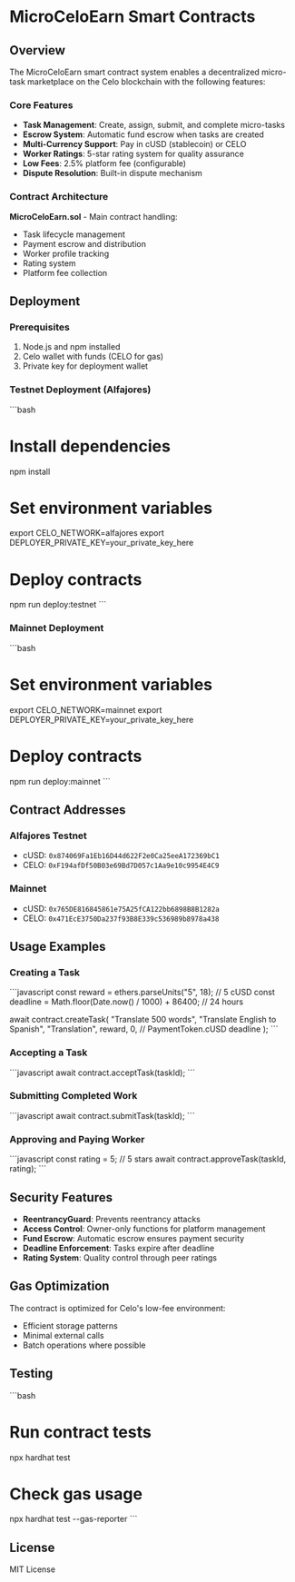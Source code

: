 # MicroCeloEarn Smart Contracts

## Overview

The MicroCeloEarn smart contract system enables a decentralized micro-task marketplace on the Celo blockchain with the following features:

### Core Features

- **Task Management**: Create, assign, submit, and complete micro-tasks
- **Escrow System**: Automatic fund escrow when tasks are created
- **Multi-Currency Support**: Pay in cUSD (stablecoin) or CELO
- **Worker Ratings**: 5-star rating system for quality assurance
- **Low Fees**: 2.5% platform fee (configurable)
- **Dispute Resolution**: Built-in dispute mechanism

### Contract Architecture

**MicroCeloEarn.sol** - Main contract handling:
- Task lifecycle management
- Payment escrow and distribution
- Worker profile tracking
- Rating system
- Platform fee collection

## Deployment

### Prerequisites

1. Node.js and npm installed
2. Celo wallet with funds (CELO for gas)
3. Private key for deployment wallet

### Testnet Deployment (Alfajores)

\`\`\`bash
# Install dependencies
npm install

# Set environment variables
export CELO_NETWORK=alfajores
export DEPLOYER_PRIVATE_KEY=your_private_key_here

# Deploy contracts
npm run deploy:testnet
\`\`\`

### Mainnet Deployment

\`\`\`bash
# Set environment variables
export CELO_NETWORK=mainnet
export DEPLOYER_PRIVATE_KEY=your_private_key_here

# Deploy contracts
npm run deploy:mainnet
\`\`\`

## Contract Addresses

### Alfajores Testnet
- cUSD: `0x874069Fa1Eb16D44d622F2e0Ca25eeA172369bC1`
- CELO: `0xF194afDf50B03e69Bd7D057c1Aa9e10c9954E4C9`

### Mainnet
- cUSD: `0x765DE816845861e75A25fCA122bb6898B8B1282a`
- CELO: `0x471EcE3750Da237f93B8E339c536989b8978a438`

## Usage Examples

### Creating a Task

\`\`\`javascript
const reward = ethers.parseUnits("5", 18); // 5 cUSD
const deadline = Math.floor(Date.now() / 1000) + 86400; // 24 hours

await contract.createTask(
  "Translate 500 words",
  "Translate English to Spanish",
  "Translation",
  reward,
  0, // PaymentToken.cUSD
  deadline
);
\`\`\`

### Accepting a Task

\`\`\`javascript
await contract.acceptTask(taskId);
\`\`\`

### Submitting Completed Work

\`\`\`javascript
await contract.submitTask(taskId);
\`\`\`

### Approving and Paying Worker

\`\`\`javascript
const rating = 5; // 5 stars
await contract.approveTask(taskId, rating);
\`\`\`

## Security Features

- **ReentrancyGuard**: Prevents reentrancy attacks
- **Access Control**: Owner-only functions for platform management
- **Fund Escrow**: Automatic escrow ensures payment security
- **Deadline Enforcement**: Tasks expire after deadline
- **Rating System**: Quality control through peer ratings

## Gas Optimization

The contract is optimized for Celo's low-fee environment:
- Efficient storage patterns
- Minimal external calls
- Batch operations where possible

## Testing

\`\`\`bash
# Run contract tests
npx hardhat test

# Check gas usage
npx hardhat test --gas-reporter
\`\`\`

## License

MIT License
